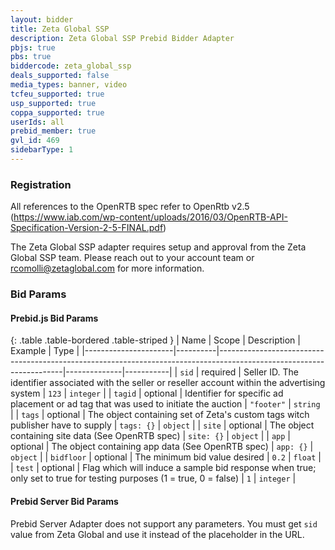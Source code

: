```yaml
---
layout: bidder
title: Zeta Global SSP
description: Zeta Global SSP Prebid Bidder Adapter
pbjs: true
pbs: true
biddercode: zeta_global_ssp
deals_supported: false
media_types: banner, video
tcfeu_supported: true
usp_supported: true
coppa_supported: true
userIds: all
prebid_member: true
gvl_id: 469
sidebarType: 1
---
```


### Registration

All references to the OpenRTB spec refer to OpenRtb v2.5 (<https://www.iab.com/wp-content/uploads/2016/03/OpenRTB-API-Specification-Version-2-5-FINAL.pdf>)

The Zeta Global SSP adapter requires setup and approval from the Zeta Global SSP team. Please reach out to your account team or <rcomolli@zetaglobal.com> for more information.

### Bid Params

#### Prebid.js Bid Params

{: .table .table-bordered .table-striped }
| Name                 | Scope    | Description                                                                                                         | Example      | Type      |
|----------------------|----------|---------------------------------------------------------------------------------------------------------------------|--------------|-----------|
| `sid`                | required | Seller ID. The identifier associated with the seller or reseller account within the advertising system              | `123`        | `integer` |
| `tagid`              | optional | Identifier for specific ad placement or ad tag that was used to initiate the auction                                | `"footer"`   | `string`  |
| `tags`               | optional | The object containing set of  Zeta's custom tags witch publisher have to supply                                     | `tags: {}`   | `object`  |
| `site`               | optional | The object containing site data (See OpenRTB spec)                                                                  | `site: {}`   | `object`  |
| `app`                | optional | The object containing app data (See OpenRTB spec)                                                                   | `app: {}`    | `object`  |
| `bidfloor`           | optional | The minimum bid value desired                                                                                       | `0.2`        | `float`   |
| `test`               | optional | Flag which will induce a sample bid response when true; only set to true for testing purposes (1 = true, 0 = false) | `1`          | `integer` |

#### Prebid Server Bid Params

Prebid Server Adapter does not support any parameters.
You must get `sid` value from Zeta Global and use it instead of the placeholder in the URL.
